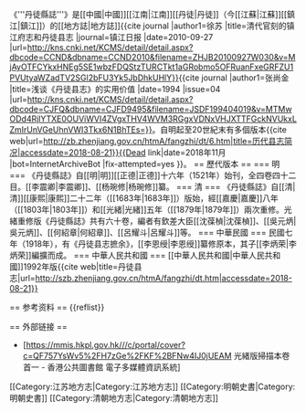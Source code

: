 《'''丹徒縣誌'''》是[[中國|中國]][[江南|江南]][[丹徒|丹徒]]（今[[江蘇|江蘇]][[鎮江|鎮江]]）的[[地方誌|地方誌]]<ref>{{cite journal |author1=徐苏 |title=清代官刻的镇江府志和丹徒县志 |journal=镇江日报 |date=2010-09-27 |url=http://kns.cnki.net/KCMS/detail/detail.aspx?dbcode=CCND&dbname=CCND2010&filename=ZHJB20100927W030&v=MjAyOTFCYkxHNEg5SE1wbzFDQStzTURCTkt1aGRobmo5OFRuanFxeGRFZU1PVUtyaWZadTV2SGl2bFU3Yk5JbDhkUHlY}}</ref><ref>{{cite journal |author1=张尚金 |title=浅谈《丹徒县志》的实用价值 |date=1994 |issue=04 |url=http://kns.cnki.net/KCMS/detail/detail.aspx?dbcode=CJFQ&dbname=CJFD9495&filename=JSDF199404019&v=MTMwODd4RjlYTXE0OUViWVI4ZVgxTHV4WVM3RGgxVDNxVHJXTTFGckNVUkxLZmIrUnVGeUhnVWI3Tkx6N1BhTEs=}}</ref>。自明起至20世紀末有多個版本<ref>{{cite web|url=http://zb.zhenjiang.gov.cn/htmA/fangzhi/dt/6.htm|title=历代县志简况|accessdate=2018-08-21}}{{Dead link|date=2018年11月 |bot=InternetArchiveBot |fix-attempted=yes }}</ref>。
== 歷代版本 ==
=== 明 ===
《丹徒縣誌》自[[明|明]][[正德|正德]]十六年（1521年）始刊，全四卷四十二目。[[李震卿|李震卿]]、[[杨琬修|杨琬修]]纂。
=== 清 ===
《丹徒縣誌》自[[清|清]][[康熙|康熙]]二十二年（[[1683年|1683年]]）版始，經[[嘉慶|嘉慶]]八年（[[1803年|1803年]]）和[[光緒|光緒]]五年（[[1879年|1879年]]）兩次重修。光緒重修版《丹徒縣誌》共有六十卷，編者有欽差大臣[[沈葆楨|沈葆楨]]、[[吳元炳|吳元炳]]、[[何紹章|何紹章]]、[[呂耀斗|呂耀斗]]等。
=== 中華民國 ===
民國七年（1918年），有《丹徒县志摭余》，[[李恩绶|李恩绶]]纂修原本，其子[[李炳荣|李炳荣]]編擴而成。
=== 中華人民共和國 ===
[[中華人民共和國|中華人民共和國]]1992年版<ref>{{cite web|title=丹徒县志|url=http://szb.zhenjiang.gov.cn/htmA/fangzhi/dt.htm|accessdate=2018-08-21}}</ref>

== 参考资料 ==
{{reflist}}

== 外部链接 ==
* [https://mmis.hkpl.gov.hk///c/portal/cover?c=QF757YsWv5%2FH7zGe%2FKF%2BFNw4IJ0jUEAM 光緒版掃描本卷首一 - 香港公共圖書館 電子多媒體資訊系統]

[[Category:江苏地方志|Category:江苏地方志]]
[[Category:明朝史書|Category:明朝史書]]
[[Category:清朝地方志|Category:清朝地方志]]